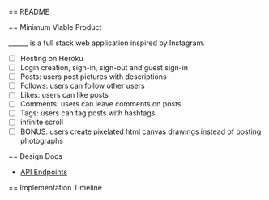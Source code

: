 == README

== Minimum Viable Product

______ is a full stack web application inspired by Instagram.

-[ ] Hosting on Heroku
-[ ] Login creation, sign-in, sign-out and guest sign-in
-[ ] Posts: users post pictures with descriptions
-[ ] Follows: users can follow other users
-[ ] Likes: users can like posts
-[ ] Comments: users can leave comments on posts
-[ ] Tags: users can tag posts with hashtags
-[ ] infinite scroll
-[ ] BONUS: users create pixelated html canvas drawings instead of posting photographs

== Design Docs

* [API Endpoints](https://github.com/mvodkin/insta_clone/blob/master/docs/api-endpoints.md)

== Implementation Timeline
